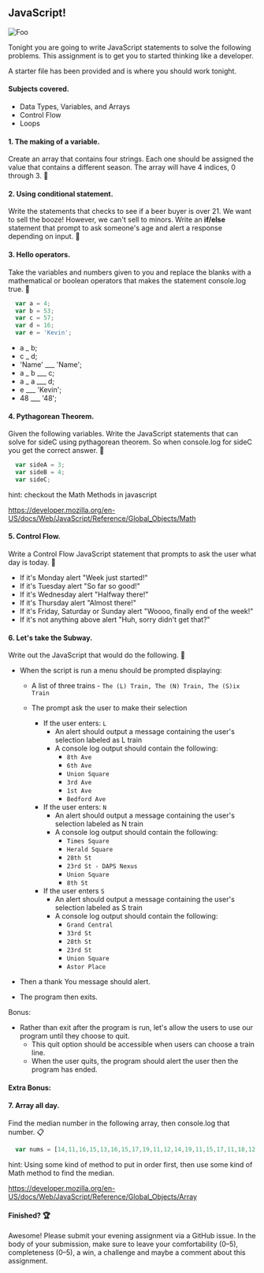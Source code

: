 ## JavaScript!

![Foo](http://loveforsuccessfulwomen.com/wp-content/uploads/2011/08/Practice.jpg)

Tonight you are going to write JavaScript statements to solve the following problems. This assignment is to get you to started thinking like a developer.

A starter file has been provided and is where you should work tonight.

#### Subjects covered.

  - Data Types, Variables, and Arrays
  - Control Flow
  - Loops

#### 1. The making of a variable.
Create an array that contains four strings.
Each one should be assigned the value that contains a different season.
The array will have 4 indices, 0 through 3. :fallen_leaf:

#### 2. Using conditional statement.
Write the statements that checks to see if a beer buyer is over 21.
We want to sell the booze! However, we can't sell to minors. 
Write an **if/else** statement that prompt to ask someone's age and alert a response depending on input. :beer:

#### 3. Hello operators.
Take the variables and numbers given to you and replace the blanks with a mathematical or boolean operators that makes the statement console.log true. :wave:

```javascript
  var a = 4;
  var b = 53;
  var c = 57;
  var d = 16;
  var e = 'Kevin';
```

-  a _ b;
-  c _ d;
-  'Name' ___ 'Name';
-  a _ b ___ c;
-  a _ a ___ d;
-  e ___ 'Kevin';
-  48 ___ '48';

#### 4. Pythagorean Theorem.
Given the following variables.
Write the JavaScript statements that can solve for sideC using pythagorean theorem.
So when console.log for sideC you get the correct answer. :triangular_ruler:

```javascript
  var sideA = 3;
  var sideB = 4;
  var sideC;
```
  
  hint: checkout the Math Methods in javascript

  https://developer.mozilla.org/en-US/docs/Web/JavaScript/Reference/Global_Objects/Math

#### 5. Control Flow.
Write a Control Flow JavaScript statement that prompts to ask the user what day is today. :date:

- If it's Monday alert "Week just started!"
- If it's Tuesday alert "So far so good!"
- If it's Wednesday alert "Halfway there!"
- If it's Thursday alert "Almost there!"
- If it's Friday, Saturday or Sunday alert "Woooo, finally end of the week!"
- If it's not anything above alert "Huh, sorry didn't get that?"
 

#### 6. Let's take the Subway.
Write out the JavaScript that would do the following. :station:

- When the script is run a menu should be prompted displaying:
  - A list of three trains - `The (L) Train, The (N) Train, The (S)ix Train`
  - The prompt ask the user to make their selection

    - If the user enters: `L`
      - An alert should output a message containing the user's selection labeled as L train
      - A console log output should contain the following:
        - `8th Ave`
        - `6th Ave`
        - `Union Square`
        - `3rd Ave`
        - `1st Ave`
        - `Bedford Ave`
    - If the user enters: `N`
      - An alert should output a message containing the user's selection labeled as N train
      - A console log output should contain the following:
        - `Times Square`
        - `Herald Square`
        - `28th St`
        - `23rd St - DAPS Nexus`
        - `Union Square`
        - `8th St `
    - If the user enters `S`
      - An alert should output a message containing the user's selection labeled as S train
      - A console log output should contain the following:
        - `Grand Central`
        - `33rd St`
        - `28th St`
        - `23rd St`
        - `Union Square`
        - `Astor Place`

- Then a thank You message should alert.
- The program then exits.

Bonus:
- Rather than exit after the program is run, let's allow the users to use our program until they choose to quit. 
  - This quit option should be accessible when users can choose a train line.
  - When the user quits, the program should alert the user then the program has ended.  

#### Extra Bonus:
#### 7. Array all day.
Find the median number in the following array, then console.log that number. :clipboard:

```javascript
  var nums = [14,11,16,15,13,16,15,17,19,11,12,14,19,11,15,17,11,18,12,17,12,71,18,15,12];
```
  hint: Using some kind of method to put in order first, then use some kind of Math method to find the median.

  https://developer.mozilla.org/en-US/docs/Web/JavaScript/Reference/Global_Objects/Array


#### Finished? :trophy:

Awesome! Please submit your evening assignment via a GitHub issue. In the body of your submission, make sure to leave your comfortability (0–5), completeness (0–5), a win, a challenge and maybe a comment about this assignment.

